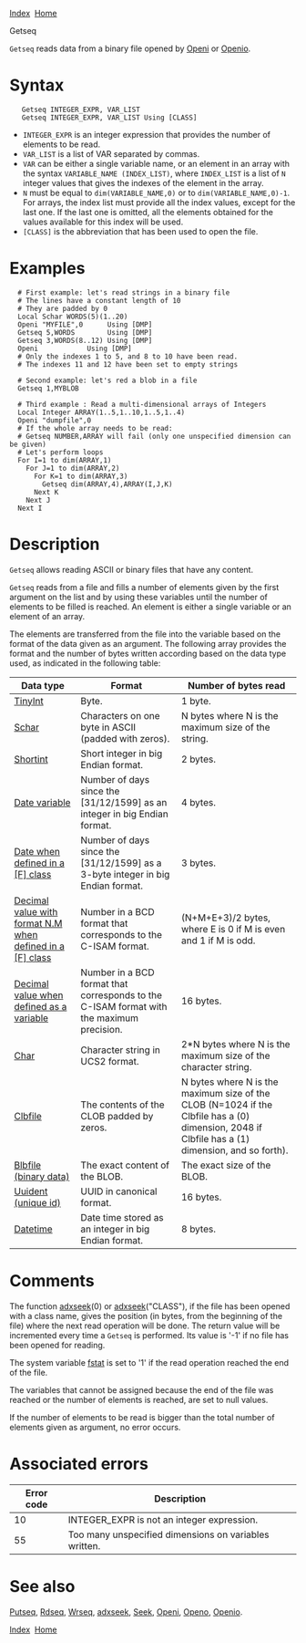 [Index](index.html)  [Home](getting-started_home.html)

Getseq

`Getseq` reads data from a binary file opened by [Openi](4gl_openi.html) or [Openio](4gl_openio.html).

# Syntax

```
   Getseq INTEGER_EXPR, VAR_LIST
   Getseq INTEGER_EXPR, VAR_LIST Using [CLASS]
```

* `INTEGER_EXPR` is an integer expression that provides the number of elements to be read.
* `VAR_LIST` is a list of VAR separated by commas.
* `VAR` can be either a single variable name, or an element in an array with the syntax `VARIABLE_NAME (INDEX_LIST)`, where `INDEX_LIST` is a list of `N` integer values that gives the indexes of the element in the array.
* `N` must be equal to `dim(VARIABLE_NAME,0)` or to `dim(VARIABLE_NAME,0)-1`. For arrays, the index list must provide all the index values, except for the last one. If the last one is omitted, all the elements obtained for the values available for this index will be used.
* `[CLASS]` is the abbreviation that has been used to open the file.

# Examples

```
  # First example: let's read strings in a binary file
  # The lines have a constant length of 10
  # They are padded by 0
  Local Schar WORDS(5)(1..20)
  Openi "MYFILE",0      Using [DMP]
  Getseq 5,WORDS        Using [DMP]
  Getseq 3,WORDS(8..12) Using [DMP]
  Openi            Using [DMP]
  # Only the indexes 1 to 5, and 8 to 10 have been read.
  # The indexes 11 and 12 have been set to empty strings

  # Second example: let's red a blob in a file
  Getseq 1,MYBLOB 

  # Third example : Read a multi-dimensional arrays of Integers
  Local Integer ARRAY(1..5,1..10,1..5,1..4)
  Openi "dumpfile",0
  # If the whole array needs to be read:
  # Getseq NUMBER,ARRAY will fail (only one unspecified dimension can be given)
  # Let's perform loops
  For I=1 to dim(ARRAY,1)
    For J=1 to dim(ARRAY,2)
      For K=1 to dim(ARRAY,3)
        Getseq dim(ARRAY,4),ARRAY(I,J,K)
      Next K
    Next J
  Next I
```

# Description

`Getseq` allows reading ASCII or binary files that have any content.

`Getseq` reads from a file and fills a number of elements given by the first argument on the list and by using these variables until the number of elements to be filled is reached. An element is either a single variable or an element of an array.

The elements are transferred from the file into the variable based on the format of the data given as an argument. The following array provides the format and the number of bytes written according based on the data type used, as indicated in the following table:

| Data type | Format | Number of bytes read |
| --- | --- | --- |
| [TinyInt](4gl_tinyint.html) | Byte. | 1 byte. |
| [Schar](4gl_schar.html) | Characters on one byte in ASCII (padded with zeros). | N bytes where N is the maximum size of the string. |
| [Shortint](4gl_shortint.html) | Short integer in big Endian format. | 2 bytes. |
| [Date variable](4gl_date.html) | Number of days since the [31/12/1599] as an integer in big Endian format. | 4 bytes. |
| [Date when defined in a [F] class](4gl_date.html) | Number of days since the [31/12/1599] as a 3-byte integer in big Endian format. | 3 bytes. |
| [Decimal value with format N.M when defined in a [F] class](4gl_decimal.html) | Number in a BCD format that corresponds to the C-ISAM format. | (N+M+E+3)/2 bytes, where E is 0 if M is even and 1 if M is odd. |
| [Decimal value when defined as a variable](4gl_decimal.html) | Number in a BCD format that corresponds to the C-ISAM format with the maximum precision. | 16 bytes. |
| [Char](4gl_char.html) | Character string in UCS2 format. | 2\*N bytes where N is the maximum size of the character string. |
| [Clbfile](4gl_clbfile.html) | The contents of the CLOB padded by zeros. | N bytes where N is the maximum size of the CLOB (N=1024 if the Clbfile has a (0) dimension, 2048 if Clbfile has a (1) dimension, and so forth). |
| [Blbfile (binary data)](4gl_blbfile.html) | The exact content of the BLOB. | The exact size of the BLOB. |
| [Uuident (unique id)](4gl_uuident.html) | UUID in canonical format. | 16 bytes. |
| [Datetime](4gl_datetime.html) | Date time stored as an integer in big Endian format. | 8 bytes. |

# Comments

The function [adxseek](4gl_adxseek.html)(0) or [adxseek](4gl_adxseek.html)("CLASS"), if the file has been opened with a class name, gives the position (in bytes, from the beginning of the file) where the next read operation will be done. The return value will be incremented every time a `Getseq` is performed. Its value is '-1' if no file has been opened for reading.

The system variable [fstat](4gl_fstat.html) is set to '1' if the read operation reached the end of the file.

The variables that cannot be assigned because the end of the file was reached or the number of elements is reached, are set to null values.

If the number of elements to be read is bigger than the total number of elements given as argument, no error occurs.

# Associated errors

| Error code | Description |
| --- | --- |
| 10 | INTEGER\_EXPR is not an integer expression. |
| 55 | Too many unspecified dimensions on variables written. |

# See also

[Putseq](4gl_putseq.html), [Rdseq](4gl_rdseq.html), [Wrseq](4gl_wrseq.html), [adxseek](4gl_adxseek.html), [Seek](4gl_seek.html), [Openi](4gl_openi.html), [Openo](4gl_openo.html), [Openio](4gl_openio.html).

  

[Index](index.html)  [Home](getting-started_home.html)